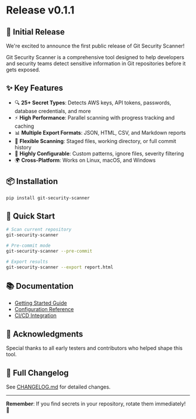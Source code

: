 # Release v0.1.1

## 🎉 Initial Release

We're excited to announce the first public release of Git Security Scanner!


Git Security Scanner is a comprehensive tool designed to help developers and security teams detect sensitive information in Git repositories before it gets exposed.

## ✨ Key Features

- 🔍 **25+ Secret Types**: Detects AWS keys, API tokens, passwords, database credentials, and more
- ⚡ **High Performance**: Parallel scanning with progress tracking and caching
- 📊 **Multiple Export Formats**: JSON, HTML, CSV, and Markdown reports
- 🎯 **Flexible Scanning**: Staged files, working directory, or full commit history
- 🔧 **Highly Configurable**: Custom patterns, ignore files, severity filtering
- 🌍 **Cross-Platform**: Works on Linux, macOS, and Windows

## 📦 Installation

```bash
pip install git-security-scanner
```

## 🚀 Quick Start

```bash
# Scan current repository
git-security-scanner

# Pre-commit mode
git-security-scanner --pre-commit

# Export results
git-security-scanner --export report.html
```

## 📚 Documentation

- [Getting Started Guide](https://github.com/vyacheslavmeyerzon/security-scanner/wiki/Getting-Started)
- [Configuration Reference](https://github.com/vyacheslavmeyerzon/security-scanner/wiki/Configuration)
- [CI/CD Integration](https://github.com/vyacheslavmeyerzon/security-scanner/wiki/CI-CD-Integration)

## 🙏 Acknowledgments

Special thanks to all early testers and contributors who helped shape this tool.

## 📝 Full Changelog

See [CHANGELOG.md](https://github.com/vyacheslavmeyerzon/security-scanner/blob/main/CHANGELOG.md) for detailed changes.

---

**Remember**: If you find secrets in your repository, rotate them immediately! 🔐